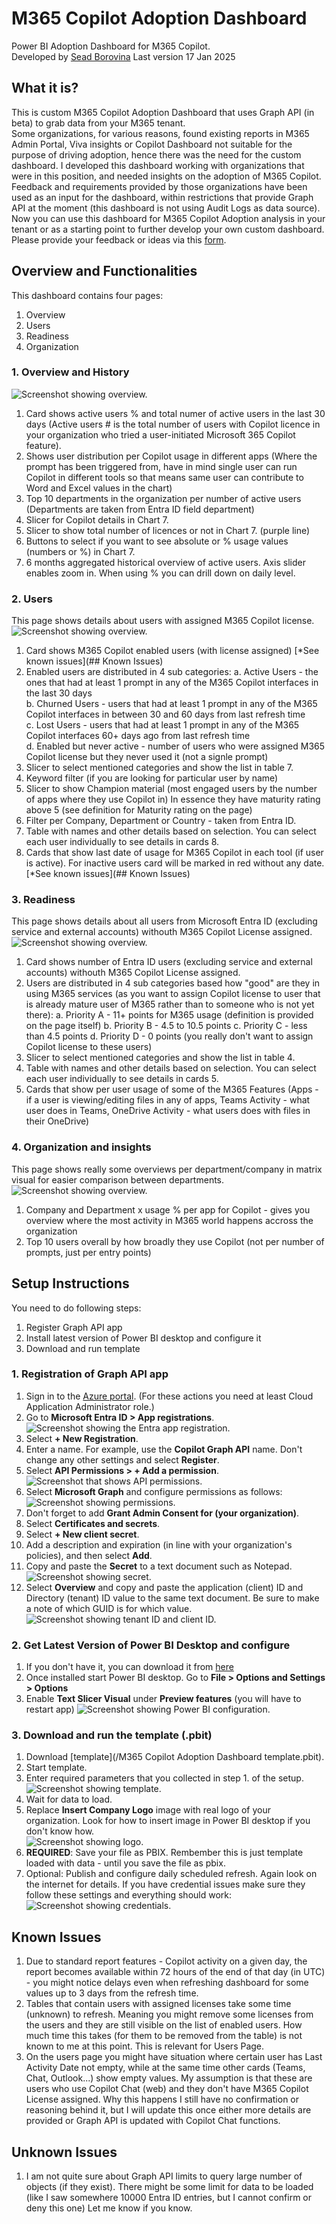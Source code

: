 # M365 Copilot Adoption Dashboard
Power BI Adoption Dashboard for M365 Copilot.<br/>
Developed by [Sead Borovina](www.linkedin.com/in/seadb)
Last version 17 Jan 2025
## What it is?
This is custom M365 Copilot Adoption Dashboard that uses Graph API (in beta) to grab data from your M365 tenant.<br/> Some organizations, for various reasons, found existing reports in M365 Admin Portal, Viva insights or Copilot Dashboard not suitable for the purpose of driving adoption, hence there was the need for the custom dashboard. I developed this dashboard working with organizations that were in this position, and needed insights on the adoption of M365 Copilot. Feedback and requirements provided by those organizations have been used as an input for the dashboard, within restrictions that provide Graph API at the moment (this dashboard is not using Audit Logs as data source).
Now you can use this dashboard for M365 Copilot Adoption analysis in your tenant or as a starting point to further develop your own custom dashboard. <br/>
Please provide your feedback or ideas via this [form](https://forms.office.com/r/cFsEWFJ3yD). 
## Overview and Functionalities
This dashboard contains four pages:
1. Overview
2. Users
3. Readiness
4. Organization
### 1. Overview and History
![Screenshot showing overview.](/Images/Dashboard1.png)
1. Card shows active users % and total numer of active users in the last 30 days (Active users # is the total number of users with Copilot licence in your organization who tried a user-initiated Microsoft 365 Copilot feature).
2. Shows user distribution per Copilot usage in different apps (Where the prompt has been triggered from, have in mind single user can run Copilot in different tools so that means same user can contribute to Word and Excel values in the chart)
3. Top 10 departments in the organization per number of active users (Departments are taken from Entra ID field department)
4. Slicer for Copilot details in Chart 7.
5. Slicer to show total number of licences or not in Chart 7. (purple line)
6. Buttons to select if you want to see absolute or % usage values (numbers or %) in Chart 7.
7. 6 months aggregated historical overview of active users. Axis slider enables zoom in. When using % you can drill down on daily level.
### 2. Users
This page shows details about users with assigned M365 Copilot license.
![Screenshot showing overview.](/Images/Dashboard2.png)
1. Card shows M365 Copilot enabled users (with license assigned) [*See known issues](## Known Issues)
2. Enabled users are distributed in 4 sub categories:
   a. Active Users - the ones that had at least 1 prompt in any of the M365 Copilot interfaces in the last 30 days </br>
   b. Churned Users - users that had at least 1 prompt in any of the M365 Copilot interfaces in between 30 and 60 days from last refresh time </br>
   c. Lost Users - users that had at least 1 prompt in any of the M365 Copilot interfaces 60+ days ago from last refresh time </br>
   d. Enabled but never active - number of users who were assigned M365 Copilot license but they never used it (not a signle prompt) </br>
3. Slicer to select mentioned categories and show the list in table 7.
4. Keyword filter (if you are looking for particular user by name)
5. Slicer to show Champion material (most engaged users by the number of apps where they use Copilot in) In essence they have maturity rating above 5 (see definition for Maturity rating on the page)
6. Filter per Company, Department or Country - taken from Entra ID.
7. Table with names and other details based on selection. You can select each user individually to see details in cards 8.
8. Cards that show last date of usage for M365 Copilot in each tool (if user is active). For inactive users card will be marked in red without any date. [*See known issues](## Known Issues)
### 3. Readiness
This page shows details about all users from Microsoft Entra ID (excluding service and external accounts) withouth M365 Copilot License assigned.
![Screenshot showing overview.](/Images/Dashboard3.png)
1. Card shows number of Entra ID users (excluding service and external accounts) withouth M365 Copilot License assigned.
2. Users are distributed in 4 sub categories based how "good" are they in using M365 services (as you want to assign Copilot license to user that is already mature user of M365 rather than to someone who is not yet there):
   a. Priority A - 11+ points for M365 usage (definition is provided on the page itself)
   b. Priority B - 4.5 to 10.5 points
   c. Priority C - less than 4.5 points
   d. Priority D - 0 points (you really don't want to assign Copilot license to these users)
3. Slicer to select mentioned categories and show the list in table 4.
4. Table with names and other details based on selection. You can select each user individually to see details in cards 5.
5. Cards that show per user usage of some of the M365 Features (Apps - if a user is viewing/editing files in any of apps, Teams Activity - what user does in Teams, OneDrive Activity - what users does with files in their OneDrive)
### 4. Organization and insights
This page shows really some overviews per department/company in matrix visual for easier comparison between departments.
![Screenshot showing overview.](/Images/Dashboard4.png)
1. Company and Department x usage % per app for Copilot - gives you overview where the most activity in M365 world happens accross the organization
2. Top 10 users overall by how broadly they use Copilot (not per number of prompts, just per entry points)
## Setup Instructions
You need to do following steps:
1. Register Graph API app
2. Install latest version of Power BI desktop and configure it
3. Download and run template

### 1. Registration of Graph API app
1. Sign in to the [Azure portal](https://portal.azure.com/).
   (For these actions you need at least Cloud Application Administrator role.)
3. Go to **Microsoft Entra ID > App registrations**. 
![Screenshot showing the Entra app registration.](/Images/Setup1.png)
4. Select **+ New Registration**.
5. Enter a name. For example, use the **Copilot Graph API** name. Don't change any other settings and select **Register**.
6. Select **API Permissions > + Add a permission**.
 ![Screenshot that shows API permissions.](/Images/Setup2.png)  
7. Select **Microsoft Graph** and configure permissions as follows:
![Screenshot showing permissions.](/Images/Setup3.png)
8. Don't forget to add **Grant Admin Consent for (your organization)**.
9. Select **Certificates and secrets**.
10. Select **+ New client secret**.
11. Add a description and expiration (in line with your organization's policies), and then select **Add**.
12. Copy and paste the **Secret** to a text document such as Notepad.
![Screenshot showing secret.](/Images/Setup4.png)
13. Select **Overview** and copy and paste the application (client) ID and Directory (tenant) ID value to the same text document. Be sure to make a note of which GUID is for which value.
![Screenshot showing tenant ID and client ID.](/Images/Setup5.png)

### 2. Get Latest Version of Power BI Desktop and configure
1. If you don't have it, you can download it from [here](https://www.microsoft.com/en-us/download/details.aspx?id=58494&msockid=3d302a18b1e16b4b0f433bb7b5e16d2d)
2. Once installed start Power BI desktop. Go to **File > Options and Settings > Options**
3. Enable **Text Slicer Visual** under **Preview features** (you will have to restart app)
![Screenshot showing Power BI configuration.](/Images/Setup6.png)

### 3. Download and run the template (.pbit)
1. Download [template](/M365 Copilot Adoption Dashboard template.pbit).
2. Start template.
3. Enter required parameters that you collected in step 1. of the setup.
![Screenshot showing template.](/Images/Start1.png)
4. Wait for data to load.
5. Replace **Insert Company Logo** image with real logo of your organization. Look for how to insert image in Power BI desktop if you don't know how.</br>
![Screenshot showing logo.](/Images/Start2.png)
7. **REQUIRED**: Save your file as PBIX. Rembember this is just template loaded with data - until you save the file as pbix.
8. Optional: Publish and configure daily scheduled refresh. Again look on the internet for details. If you have credential issues make sure they follow these settings and everything should work:</br>
![Screenshot showing credentials.](/Images/Start3.png)   
## Known Issues
1. Due to standard report features - Copilot activity on a given day, the report becomes available within 72 hours of the end of that day (in UTC) - you might notice delays even when refreshing dashboard for some values up to 3 days from the refresh time. 
2. Tables that contain users with assigned licenses take some time (unknown) to refresh. Meaning you might remove some licenses from the users and they are still visible on the list of enabled users. How much time this takes (for them to be removed from the table) is not known to me at this point. This is relevant for Users Page.
3. On the users page you might have situation where certain user has Last Activity Date not empty, while at the same time other cards (Teams, Chat, Outlook...) show empty values. My assumption is that these are users who use Copilot Chat (web) and they don't have M365 Copilot License assigned. Why this happens I still have no confirmation or reasoning behind it, but I will update this once either more details are provided or Graph API is updated with Copilot Chat functions.

## Unknown Issues
1. I am not quite sure about Graph API limits to query large number of objects (if they exist). There might be some limit for data to be loaded (like I saw somewhere 10000 Entra ID entries, but I cannot confirm or deny this one) Let me know if you know.
